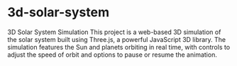# 3d-solar-system
3D Solar System Simulation  This project is a web-based 3D simulation of the solar system built using Three.js, a powerful JavaScript 3D library. The simulation features the Sun and planets orbiting in real time, with controls to adjust the speed of orbit and options to pause or resume the animation.
